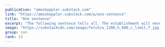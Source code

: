 ```yaml
---
publication: "amoskeppler.substack.com"
link: "https://amoskeppler.substack.com/p/one-sentence"
title: "One sentence"
excerpt: "The following sentence tells all. The establishment will never do anything worthwhile to improve human woes, or solve our major problems. On the contrary. Matters are going from bad to worse to horrib"
image: "https://substackcdn.com/image/fetch/w_1200,h_600,c_limit,f_jpg,q_auto:good,fl_progressive:steep/https%3A%2F%2Fbucketeer-e05bbc84-baa3-437e-9518-adb32be77984.s3.amazonaws.com%2Fpublic%2Fimages%2Fa9a0ab62-4ca6-4331-b43b-ec3134507b15_1200x800.jpeg"
group: con
rank: 13
---
```

